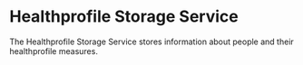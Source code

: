 # Healthprofile Storage Service
The Healthprofile Storage Service stores information about people and their healthprofile measures.
